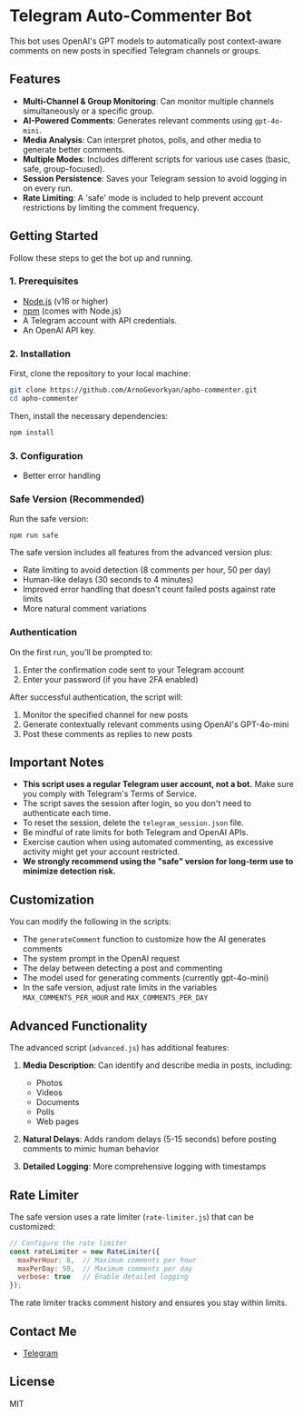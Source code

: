 # Telegram Auto-Commenter Bot

This bot uses OpenAI's GPT models to automatically post context-aware comments on new posts in specified Telegram channels or groups.

## Features

- **Multi-Channel & Group Monitoring**: Can monitor multiple channels simultaneously or a specific group.
- **AI-Powered Comments**: Generates relevant comments using `gpt-4o-mini`.
- **Media Analysis**: Can interpret photos, polls, and other media to generate better comments.
- **Multiple Modes**: Includes different scripts for various use cases (basic, safe, group-focused).
- **Session Persistence**: Saves your Telegram session to avoid logging in on every run.
- **Rate Limiting**: A 'safe' mode is included to help prevent account restrictions by limiting the comment frequency.

## Getting Started

Follow these steps to get the bot up and running.

### 1. Prerequisites

- [Node.js](https://nodejs.org/) (v16 or higher)
- [npm](https://www.npmjs.com/) (comes with Node.js)
- A Telegram account with API credentials.
- An OpenAI API key.

### 2. Installation

First, clone the repository to your local machine:
```sh
git clone https://github.com/ArnoGevorkyan/apho-commenter.git
cd apho-commenter
```

Then, install the necessary dependencies:
```sh
npm install
```

### 3. Configuration
- Better error handling

### Safe Version (Recommended)

Run the safe version:

```
npm run safe
```

The safe version includes all features from the advanced version plus:
- Rate limiting to avoid detection (8 comments per hour, 50 per day)
- Human-like delays (30 seconds to 4 minutes)
- Improved error handling that doesn't count failed posts against rate limits
- More natural comment variations

### Authentication

On the first run, you'll be prompted to:
1. Enter the confirmation code sent to your Telegram account
2. Enter your password (if you have 2FA enabled)

After successful authentication, the script will:
1. Monitor the specified channel for new posts
2. Generate contextually relevant comments using OpenAI's GPT-4o-mini
3. Post these comments as replies to new posts

## Important Notes

- **This script uses a regular Telegram user account, not a bot.** Make sure you comply with Telegram's Terms of Service.
- The script saves the session after login, so you don't need to authenticate each time.
- To reset the session, delete the `telegram_session.json` file.
- Be mindful of rate limits for both Telegram and OpenAI APIs.
- Exercise caution when using automated commenting, as excessive activity might get your account restricted.
- **We strongly recommend using the "safe" version for long-term use to minimize detection risk.**

## Customization

You can modify the following in the scripts:
- The `generateComment` function to customize how the AI generates comments
- The system prompt in the OpenAI request
- The delay between detecting a post and commenting
- The model used for generating comments (currently gpt-4o-mini)
- In the safe version, adjust rate limits in the variables `MAX_COMMENTS_PER_HOUR` and `MAX_COMMENTS_PER_DAY`

## Advanced Functionality

The advanced script (`advanced.js`) has additional features:

1. **Media Description**: Can identify and describe media in posts, including:
   - Photos
   - Videos
   - Documents
   - Polls
   - Web pages

2. **Natural Delays**: Adds random delays (5-15 seconds) before posting comments to mimic human behavior

3. **Detailed Logging**: More comprehensive logging with timestamps

## Rate Limiter

The safe version uses a rate limiter (`rate-limiter.js`) that can be customized:

```javascript
// Configure the rate limiter
const rateLimiter = new RateLimiter({
  maxPerHour: 8,  // Maximum comments per hour
  maxPerDay: 50,  // Maximum comments per day
  verbose: true   // Enable detailed logging
});
```

The rate limiter tracks comment history and ensures you stay within limits.

## Contact Me

- [Telegram](https://t.me/ArnoGevorkyan)
  
## License

MIT 
